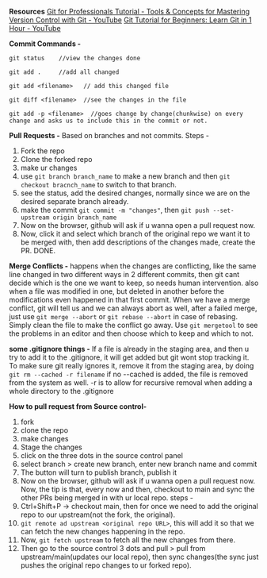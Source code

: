 **Resources** 
[Git for Professionals Tutorial - Tools & Concepts for Mastering Version Control with Git - YouTube](https://www.youtube.com/watch?v=Uszj_k0DGsg)
[Git Tutorial for Beginners: Learn Git in 1 Hour - YouTube](https://www.youtube.com/watch?v=8JJ101D3knE)

**Commit Commands -** 
```git
git status    //view the changes done

git add .     //add all changed

git add <filename>   // add this changed file

git diff <filename>  //see the changes in the file

git add -p <filename>  //goes change by change(chunkwise) on every change and asks us to include this in the commit or not.
```

**Pull Requests -** 
Based on branches and not commits. 
Steps - 
1. Fork the repo
2. Clone the forked repo
3. make ur changes
4. use `git branch branch_name` to make a new branch and then `git checkout bracnch_name` to switch to that branch.
5. see the status, add the desired changes, normally since we are on the desired separate branch already.
6. make the commit `git commit -m "changes"`, then `git push --set-upstream origin branch_name` 
7. Now on the browser, github will ask if u wanna open a pull request now.
8. Now, click it and select which branch of the original repo we want it to be merged with, then add descriptions of the changes made, create the PR. DONE.

**Merge Conflicts -** 
happens when the changes are conflicting, like the same line changed in two different ways in 2 different commits, then git cant decide which is the one we want to keep, so needs human intervention.
also when a file was modified in one, but deleted in another before the modifications even happened in that first commit.
When we have a merge conflict, git will tell us and we can always abort as well, after a failed merge, just use `git merge --abort` or `git rebase --abort` in case of rebasing.
Simply clean the file to make the conflict go away. 
Use `git mergetool` to see the problems in an editor and then choose which to keep and which to not. 

**some .gitignore things -** 
If a file is already in the staging area, and then u try to add it to the .gitignore, it will get added but git wont stop tracking it. 
To make sure git really ignores it, remove it from the staging area, by doing `git rm --cached -r filename`  if no  --cached is added, the file is removed from the system as well.
-r is to allow for recursive removal when adding a whole directory to the .gitignore

**How to pull request from Source control-**
1. fork
2. clone the repo
3. make changes
4. Stage the changes
5. click on the three dots in the source control panel
6. select branch > create new branch, enter new branch name and commit
7. The button will turn to publish branch, publish it
8. Now on the browser, github will ask if u wanna open a pull request now.
Now, the tip is that, every now and then, checkout to main and sync the other PRs being merged in with ur local repo.
steps - 
1. Ctrl+Shift+P -> checkout main, then for once we need to add the original repo to our upstream(not the fork, the original).
2. `git remote ad upstream <original repo URL>`, this will add it so that we can fetch the new changes happening in the repo. 
3. Now, `git fetch upstream` to fetch all the new changes from there.
4. Then go to the source control 3 dots and pull > pull from upstream/main(updates our local repo), then sync changes(the sync just pushes the original repo changes to ur forked repo).